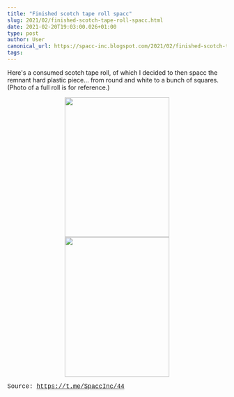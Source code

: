 ```yaml
---
title: "Finished scotch tape roll spacc"
slug: 2021/02/finished-scotch-tape-roll-spacc.html
date: 2021-02-20T19:03:00.026+01:00
type: post
author: User
canonical_url: https://spacc-inc.blogspot.com/2021/02/finished-scotch-tape-roll-spacc.html
tags: 
---
```


<p>Here's a consumed scotch tape roll, of which I decided to then spacc the remnant hard plastic piece... from round and white to a bunch of squares. (Photo of a full roll is for reference.)</p><div class="separator" style="clear: both; text-align: center;"><a href="https://blogger.googleusercontent.com/img/b/R29vZ2xl/AVvXsEj1sCmrtTzitvfUsbbxJTR7Ws1CU_8psiIvSfeGirfIQRzmAPxxk9Wd27byxz-sjHzgcMSDVRoZrnHLBcW9KHvmNvQinQPTxfwpaQ0BSVV_VAj-lJZSMYeWHx0n4oE17_ZV5-Kz-lg8waSAmI4q3Qlmg5TJPABbfBmr-UTt81SvlV0VqXvvAzxkpejKVYXI/s4160/IMG_20210220_190026.jpg" style="margin-left: 1em; margin-right: 1em;"><img border="0" data-original-height="4160" data-original-width="3120" height="320" src="https://blogger.googleusercontent.com/img/b/R29vZ2xl/AVvXsEj1sCmrtTzitvfUsbbxJTR7Ws1CU_8psiIvSfeGirfIQRzmAPxxk9Wd27byxz-sjHzgcMSDVRoZrnHLBcW9KHvmNvQinQPTxfwpaQ0BSVV_VAj-lJZSMYeWHx0n4oE17_ZV5-Kz-lg8waSAmI4q3Qlmg5TJPABbfBmr-UTt81SvlV0VqXvvAzxkpejKVYXI/s320/IMG_20210220_190026.jpg" width="240" /></a></div><div class="separator" style="clear: both; text-align: center;"><a href="https://blogger.googleusercontent.com/img/b/R29vZ2xl/AVvXsEhK7v4keMder7d9GOQNaHoqzMpo50R03X0923q4BIc9Gh6WXK7AvWb0nW3N2c1_bOTb-lmhrgyI-tBDqo1q4zoGB3nZ9viwUdU1OGq2wi3kQ4LRpoGe3gFxdhdPbSWdGSjZhZPmEfzMUSzayFvA29azmZPRBkvxSMIjrh7Bi5sa5d2lzZJp60bHMxITrf3N/s1280/photo_2021-02-20_19-03-33.jpg" style="margin-left: 1em; margin-right: 1em;"><img border="0" data-original-height="1280" data-original-width="960" height="320" src="https://blogger.googleusercontent.com/img/b/R29vZ2xl/AVvXsEhK7v4keMder7d9GOQNaHoqzMpo50R03X0923q4BIc9Gh6WXK7AvWb0nW3N2c1_bOTb-lmhrgyI-tBDqo1q4zoGB3nZ9viwUdU1OGq2wi3kQ4LRpoGe3gFxdhdPbSWdGSjZhZPmEfzMUSzayFvA29azmZPRBkvxSMIjrh7Bi5sa5d2lzZJp60bHMxITrf3N/s320/photo_2021-02-20_19-03-33.jpg" width="240" /></a></div><p><span style="font-family: courier;">Source:&nbsp;<a href="https://t.me/SpaccInc/44">https://t.me/SpaccInc/44</a></span></p><script async="" data-telegram-post="SpaccInc/44" data-width="100%" src="https://telegram.org/js/telegram-widget.js?22"></script>

